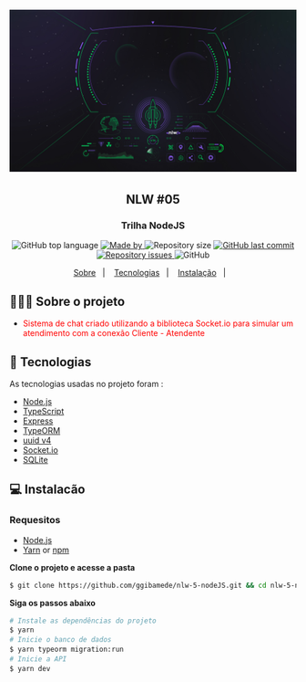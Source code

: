 <h1 align="center">
	<img alt="logo" src=".github/logo.jpg" />
  
</h1>

<h2 align="center">
  NLW #05
</h2>
<h3 align="center">
 Trilha NodeJS
</h3>

<p align="center">
  <img alt="GitHub top language" src="https://img.shields.io/github/languages/top/ggibamede/nlw-5-nodeJS">

  <a href="https://www.linkedin.com/in/eliasgcf/">
    <img alt="Made by" src="https://img.shields.io/badge/made%20by-Gilberto%20Medeiros-gree">
  </a>

  <img alt="Repository size" src="https://img.shields.io/github/repo-size/ggibamede/nlw-5-nodeJS">

  <a href="https://github.com/EliasGcf/readme-template/commits/master">
    <img alt="GitHub last commit" src="https://img.shields.io/github/last-commit/ggibamede/nlw-5-nodeJS">
  </a>

  <a href="https://github.com/EliasGcf/readme-template/issues">
    <img alt="Repository issues" src="https://img.shields.io/github/issues/ggibamede/nlw-5-nodeJS">
  </a>

  <img alt="GitHub" src="https://img.shields.io/github/license/ggibamede/nlw-5-nodeJS">
</p>

<p align="center">
  <a href="#-sobre-o-projeto">Sobre</a>&nbsp;&nbsp;&nbsp;|&nbsp;&nbsp;&nbsp;
  <a href="#-tecnologias">Tecnologias</a>&nbsp;&nbsp;&nbsp;|&nbsp;&nbsp;&nbsp;
  <a href="#-instalacão">Instalação</a>&nbsp;&nbsp;&nbsp;|&nbsp;&nbsp;&nbsp;
</p>


## 👨🏻‍💻 Sobre o projeto

- <p style="color: red;">Sistema de chat criado utilizando a biblioteca Socket.io para simular um atendimento com a conexão Cliente - Atendente</p>



## 🚀 Tecnologias

As tecnologias usadas no projeto foram : 

- [Node.js](https://nodejs.org/en/)
- [TypeScript](https://www.typescriptlang.org/)
- [Express](https://expressjs.com/pt-br/)
- [TypeORM](https://typeorm.io/#/)
- [uuid v4](https://github.com/thenativeweb/uuidv4/)
- [Socket.io](https://www.npmjs.com/package/socket.io)
- [SQLite](https://www.npmjs.com/package/sqlite3)

## 💻 Instalacão

### Requesitos

- [Node.js](https://nodejs.org/en/)
- [Yarn](https://classic.yarnpkg.com/) or [npm](https://www.npmjs.com/)

**Clone o projeto e acesse a pasta**

```bash
$ git clone https://github.com/ggibamede/nlw-5-nodeJS.git && cd nlw-5-nodeJS
```

**Siga os passos abaixo**

```bash
# Instale as dependências do projeto
$ yarn
# Inicie o banco de dados
$ yarn typeorm migration:run
# Inicie a API
$ yarn dev
```
